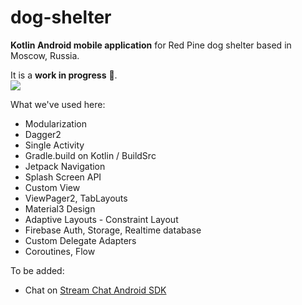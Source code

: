 # dog-shelter
**Kotlin Android mobile application** for Red Pine dog shelter based in Moscow, Russia.

It is a **work in progress** 🚧.
<br />![](https://geps.dev/progress/90?dangerColor=800000&warningColor=ff9900&successColor=006600)

What we've used here:
- Modularization
- Dagger2
- Single Activity
- Gradle.build on Kotlin / BuildSrc 
- Jetpack Navigation
- Splash Screen API
- Custom View
- ViewPager2, TabLayouts
- Material3 Design
- Adaptive Layouts - Constraint Layout
- Firebase Auth, Storage, Realtime database
- Custom Delegate Adapters
- Coroutines, Flow

To be added:
- Chat on [Stream Chat Android SDK](https://getstream.io/)
